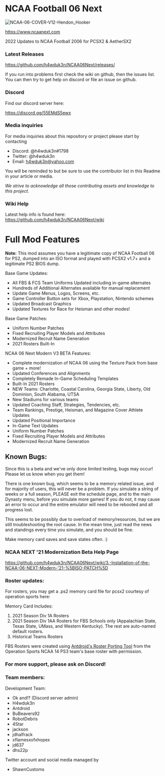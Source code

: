 # NCAA Football 06 Next

![NCAA-06-COVER-V12-Hendon_Hooker](https://user-images.githubusercontent.com/1260184/199928799-50699701-c430-496d-9de5-61025819505f.jpg)

https://www.ncaanext.com

2022 Updates to NCAA Football 2006 for PCSX2 & AetherSX2

### Latest Releases

https://github.com/h4wduk3n/NCAA06Next/releases/

If you run into problems first check the wiki on github, then the issues list. You can then try to get help on discord or file an issue on github.

### Discord

Find our discord server here:

https://discord.gg/55EMdS5ewx

### Media inquiries

For media inquiries about this repository or project please start by contacting 

* Discord: @h4wduk3n#1798
* Twitter: @h4wduk3n
* Email: h4wduk3n@yahoo.com

You will be reminded to but be sure to use the contributor list in this Readme in your article or media.

*We strive to acknowledge all those contributing assets and knowledge to this project.*

### Wiki Help

Latest help info is found here:
https://github.com/h4wduk3n/NCAA06Next/wiki

# Full Mod Features

**Note:** This mod assumes you have a legitimate copy of NCAA Football 06 for PS2, dumped into an ISO format and played with PCSX2 v1.7+ and a legitimate PS2 BIOS dump.


Base Game Updates:
* All FBS & FCS Team Uniforms Updated including in-game alternates
* Hundreds of Additional Alternates available for manual replacement
* Update Game Menus, Logos, Screens, etc.
* Game Controller Button sets for Xbox, Playstation, Nintendo schemes
* Updated Broadcast Graphics
* Updated Textures for Race for Heisman and other modes!

Base Game Patches:
* Uniform Number Patches
* Fixed Recruiting Player Models and Attributes
* Modernized Recruit Name Generation
* 2021 Rosters Built-In

NCAA 06 Next Modern V3 BETA Features:
* Complete modernization of NCAA 06 using the Texture Pack from base game + more!
* Updated Conferences and Alignments
* Completely Remade In-Game Scheduling Templates
* Built-In 2021 Rosters
* NEW Teams: Charlotte, Coastal Carolina, Georgia State, Liberty, Old Dominion, South Alabama, UTSA
* New Stadiums for various teams
* Updated Coaching Staff, Strategies, Tendencies, etc.
* Team Rankings, Prestige, Heisman, and Magazine Cover Athlete Updates
* Updated Positional Importance
* In-Game Text Updates
* Uniform Number Patches
* Fixed Recruiting Player Models and Attributes
* Modernized Recruit Name Generation

## Known Bugs:

Since this is a beta and we've only done limited testing, bugs may occur! Please let us know when you get them!

There is one known bug, which seems to be a memory related issue, and for majority of users, this will never be a problem. If you simulate a string of weeks or a full season, PLEASE exit the schedule page, and to the main Dynasty menu, before you simulate more games! If you do not, it may cause an error to occur and the entire emulator will need to be rebooted and all progress lost.

This seems to be possibly due to overload of memory/resources, but we are still troubleshooting the root cause. In the mean time, just read the news and standings every time you simulate, and you should be fine.

Make memory card saves and save states often. :)


### NCAA NEXT '21 Modernization Beta Help Page

https://github.com/h4wduk3n/NCAA06Next/wiki/3.-Installation-of-the-NCAA-06-NEXT-Modern-'21-%5BISO-PATCH%5D



### Roster updates:

For rosters, you may get a .ps2 memory card file for pcsx2 courtesy of operation sports here:

Memory Card Includes:
1. 2021 Season Div 1A Rosters 
2. 2021 Season Div 1AA Rosters for FBS Schools only (Appalachian State, Texas State, UMass, and Western Kentucky). The rest are auto-named default rosters.
3. Historical Teams Rosters

FBS Rosters were created using <a href=https://github.com/antdroidx/NCAA-Football-PS3-to-PS2-Roster-Porting-Tool>Antdroid's Roster Porting Tool</a> from the Operation Sports NCAA 14 PS3 team's base roster with permission.

### For more support, please ask on Discord!



### Team members:

Development Team:

* Ok and!? (Discord server admin)
* H4wduk3n
* Antdroid
* BuBeavers92
* RobotDebris
* 4Star
* jackson
* jdhalfrack
* xflamesxofxhopex
* jd637
* dhs22p

Twitter account and social media managed by
* ShawnCustoms


